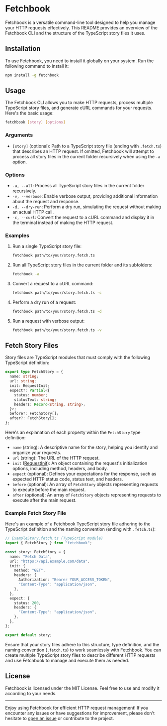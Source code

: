 # Fetchbook

Fetchbook is a versatile command-line tool designed to help you manage your HTTP requests effectively. This README provides an overview of the Fetchbook CLI and the structure of the TypeScript story files it uses.

## Installation

To use Fetchbook, you need to install it globally on your system. Run the following command to install it:

```bash
npm install -g fetchbook
```

## Usage

The Fetchbook CLI allows you to make HTTP requests, process multiple TypeScript story files, and generate cURL commands for your requests. Here's the basic usage:

```bash
fetchbook [story] [options]
```

### Arguments

- `[story]` (optional): Path to a TypeScript story file (ending with `.fetch.ts`) that describes an HTTP request. If omitted, Fetchbook will attempt to process all story files in the current folder recursively when using the `-a` option.

### Options

- `-a, --all`: Process all TypeScript story files in the current folder recursively.
- `-v, --verbose`: Enable verbose output, providing additional information about the request and response.
- `-d, --dry-run`: Perform a dry run, simulating the request without making an actual HTTP call.
- `-c, --curl`: Convert the request to a cURL command and display it in the terminal instead of making the HTTP request.

### Examples

1. Run a single TypeScript story file:

   ```bash
   fetchbook path/to/your/story.fetch.ts
   ```

2. Run all TypeScript story files in the current folder and its subfolders:

   ```bash
   fetchbook -a
   ```

3. Convert a request to a cURL command:

   ```bash
   fetchbook path/to/your/story.fetch.ts -c
   ```

4. Perform a dry run of a request:

   ```bash
   fetchbook path/to/your/story.fetch.ts -d
   ```

5. Run a request with verbose output:

   ```bash
   fetchbook path/to/your/story.fetch.ts -v
   ```

## Fetch Story Files

Story files are TypeScript modules that must comply with the following TypeScript definition:

```typescript
export type FetchStory = {
  name: string;
  url: string;
  init: RequestInit;
  expect?: Partial<{
    status: number;
    statusText: string;
    headers: Record<string, string>;
  }>;
  before?: FetchStory[];
  after?: FetchStory[];
};
```

Here's an explanation of each property within the `FetchStory` type definition:

- `name` (string): A descriptive name for the story, helping you identify and organize your requests.
- `url` (string): The URL of the HTTP request.
- `init` ([RequestInit](https://fetch.spec.whatwg.org/#requestinit)): An object containing the request's initialization options, including method, headers, and body.
- `expect` (optional): Defines your expectations for the response, such as expected HTTP status code, status text, and headers.
- `before` (optional): An array of `FetchStory` objects representing requests to execute before the main request.
- `after` (optional): An array of `FetchStory` objects representing requests to execute after the main request.

### Example Fetch Story File

Here's an example of a Fetchbook TypeScript story file adhering to the TypeScript definition and the naming convention (ending with `.fetch.ts`):

```typescript
// ExampleStory.fetch.ts (TypeScript module)
import { FetchStory } from "fetchbook";

const story: FetchStory = {
  name: "Fetch Data",
  url: "https://api.example.com/data",
  init: {
    method: "GET",
    headers: {
      Authorization: "Bearer YOUR_ACCESS_TOKEN",
      "Content-Type": "application/json",
    },
  },
  expect: {
    status: 200,
    headers: {
      "Content-Type": "application/json",
    },
  },
};

export default story;
```

Ensure that your story files adhere to this structure, type definition, and the naming convention (`.fetch.ts`) to work seamlessly with Fetchbook. You can create multiple TypeScript story files to describe different HTTP requests and use Fetchbook to manage and execute them as needed.

## License

Fetchbook is licensed under the MIT License. Feel free to use and modify it according to your needs.

---

Enjoy using Fetchbook for efficient HTTP request management! If you encounter any issues or have suggestions for improvement, please don't hesitate to [open an issue](https://github.com/4lejandrito/fetchbook/issues/new) or contribute to the project.
